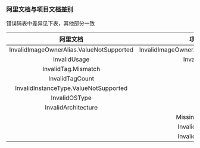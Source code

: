 ### 阿里文档与项目文档差别

错误码表中差异见下表，其他部分一致

|阿里文档|项目文档|
|:-:|:-:|
|InvalidImageOwnerAlias.ValueNotSupported|InvalidImageOwnerAlias.ValueNotSupported|
|InvalidUsage|InvalidUsage|
|InvalidTag.Mismatch||
|InvalidTagCount||
|InvalidInstanceType.ValueNotSupported||
|InvalidOSType||
|InvalidArchitecture||
||MissingParameter|
||InvalidParameter|
||InvalidParameter|
